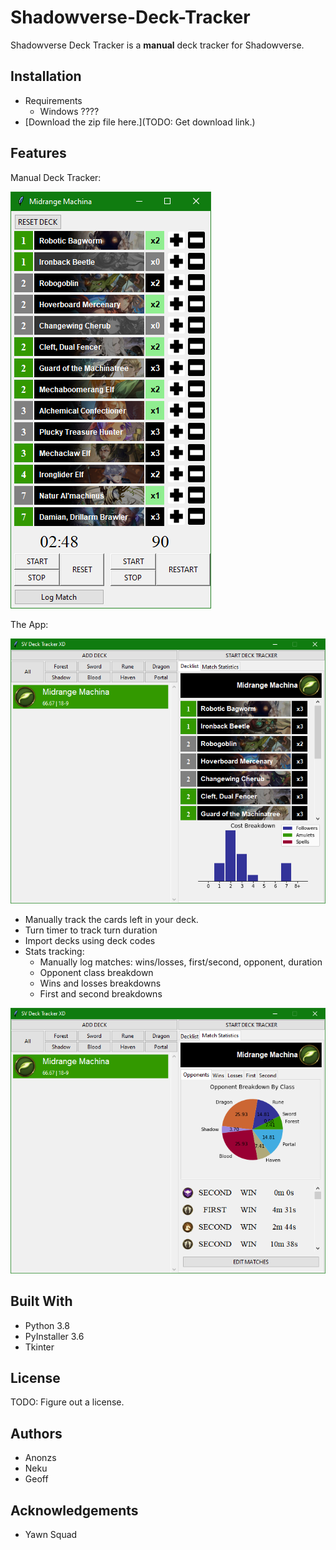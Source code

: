 # Shadowverse-Deck-Tracker

Shadowverse Deck Tracker is a **manual** deck tracker for Shadowverse.

## Installation
- Requirements
  - Windows ????
- [Download the zip file here.](TODO: Get download link.)

## Features
Manual Deck Tracker:

![Tracker](https://github.com/nekusakaki/svtxd/blob/master/readme_images/decktracker.PNG "Deck Tracker")

The App:

![App](https://github.com/nekusakaki/svtxd/blob/master/readme_images/app.PNG "App")

- Manually track the cards left in your deck.
- Turn timer to track turn duration
- Import decks using deck codes
- Stats tracking:
  - Manually log matches: wins/losses, first/second, opponent, duration
  - Opponent class breakdown
  - Wins and losses breakdowns
  - First and second breakdowns
 
![Stats](https://github.com/nekusakaki/svtxd/blob/master/readme_images/stats.PNG "Stats")

## Built With
- Python 3.8
- PyInstaller 3.6
- Tkinter

## License
TODO: Figure out a license.

## Authors
- Anonzs
- Neku
- Geoff

## Acknowledgements
- Yawn Squad
